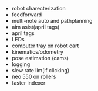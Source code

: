  * robot charecterization
 * feedforward
 * multi-note auto and pathplanning
 * aim asist(april tags)
 * april tags
  * LEDs
  * computer tray on robot cart
  * kinematics/odometry
  * pose estimation (cams)
 * logging
 * slew rate lim(if clicking)
 * neo 550 on rollers
 * faster indexer